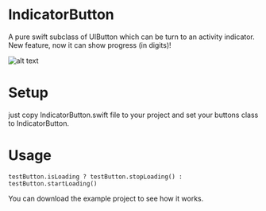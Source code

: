 # IndicatorButton
A pure swift subclass of UIButton which can be turn to an activity indicator.
New feature, now it can show progress (in digits)!

![alt text](https://github.com/UzumakiAlfredo/IndicatorButton/blob/master/preview.gif?raw=true)


# Setup

just copy IndicatorButton.swift file to your project and set your buttons class to IndicatorButton.



# Usage

    testButton.isLoading ? testButton.stopLoading() : testButton.startLoading()
  
You can download the example project to see how it works.
